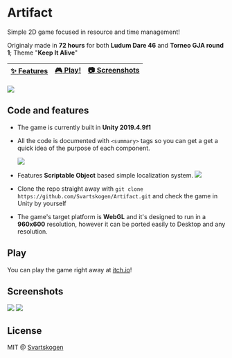 # Artifact

Simple 2D game focused in resource and time management!

Originaly made in **72 hours** for both **Ludum Dare 46** and **Torneo GJA round 1**; Theme "**Keep It Alive**"

| [:sparkles: Features](#code-and-features) | [:video_game: Play!](#play) | [:camera: Screenshots](#screenshots) |
| --------------- | -------- | ----------- |

<img src="https://svartskogen.com/images/artifact.jpg" />

## Code and features

- The game is currently built in **Unity 2019.4.9f1**
- All the code is documented with `<summary>` tags so you can get a get a quick idea of the purpose of each component.

  <img src="http://media.svartskogen.com/artifact/documentation.png" />
- Features **Scriptable Object** based simple localization system.
  <img src="http://media.svartskogen.com/artifact/scriptableObjects.png" />
- Clone the repo straight away with `git clone https://github.com/Svartskogen/Artifact.git` and check the game in Unity by yourself
- The game's target platform is **WebGL** and it's designed to run in a **960x600** resolution, however it can be ported easily to Desktop and any resolution.

## Play

You can play the game right away at [itch.io](https://svartskogen.itch.io/artifact)!

## Screenshots

<img src="http://media.svartskogen.com/artifact/screen1.jpg" />

<img src="http://media.svartskogen.com/artifact/screen2.jpg" />

## License

MIT @ [Svartskogen](https://github.com/Svartskogen)
